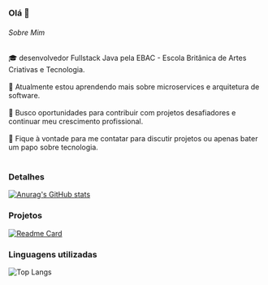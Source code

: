 ### Olá 👋

###### Sobre Mim
🎓 desenvolvedor Fullstack Java pela EBAC - Escola Britânica de Artes Criativas e Tecnologia. <br><br>
🌱 Atualmente estou aprendendo mais sobre microservices e arquitetura de software.<br><br>
💼 Busco oportunidades para contribuir com projetos desafiadores e continuar meu crescimento profissional.<br><br>
💬 Fique à vontade para me contatar para discutir projetos ou apenas bater um papo sobre tecnologia.<br><br>

### Detalhes

[![Anurag's GitHub stats](https://github-readme-stats.vercel.app/api?username=biazindev&show)](https://github.com/anuraghazra/github-readme-stats)

### Projetos

[![Readme Card](https://github-readme-stats.vercel.app/api/pin/?username=biazindev&repo=SistemaGerenciamentoVendas&theme=dark)](https://github.com/anuraghazra/github-readme-stats)

### Linguagens utilizadas

![Top Langs](https://github-readme-stats.vercel.app/api/top-langs/?username=biazindev&size_weight=0.5&count_weight=0.5)
